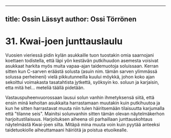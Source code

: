 
---
title: Ossin Lässyt
author: Ossi Törrönen
---

    
# 31. Kwai-joen junttauslaulu

Vuosien vieriessä pidin kylän asukkaille tuon tuostakin omia saarnojani koettaen todistella, että läpi 
yön kestävän putkihuudon asemesta voisivat asukkaat harkita myös muita vapaa-ajan taidemuotoja 
soluissaan. Kerran sitten kun C-sarven eräästä solusta (asuin nim. tämän sarven ylimmässä solussa 
perheineni) vielä pikkutunneilla kuului möykkä, johon koko ajan sekoittui voimakasta tasatahtista 
jytkettä, syöksyin ko. soluun ja karjaisin, etta mitä hel... meteliä täällä pidetään. 

Vastauspuheenvuorossaan lausui solun vanhin ihmetyksensä siitä, että ensin minä kehoitan asukkaita 
harrastamaan muutakin kuin putkihuutoa ja kun he sitten harrastavat muuta niin tulen häiritsemään 
tilaisuutta karjumalla että "tilanne seis". Mainitsi solunvanhin sitten tämän olevan näytelmäkerhon 
harjoitustilaisuus. Harjoituksen aiheena oli parhaillaan junttauskohtaus näytelmästä Kwai-joen silta. 
Mitäpä mina muuta voin kuin pyytää anteeksi taidetuokiolle aiheuttamaani häiriötä ja poistua 
etuoikealle.
